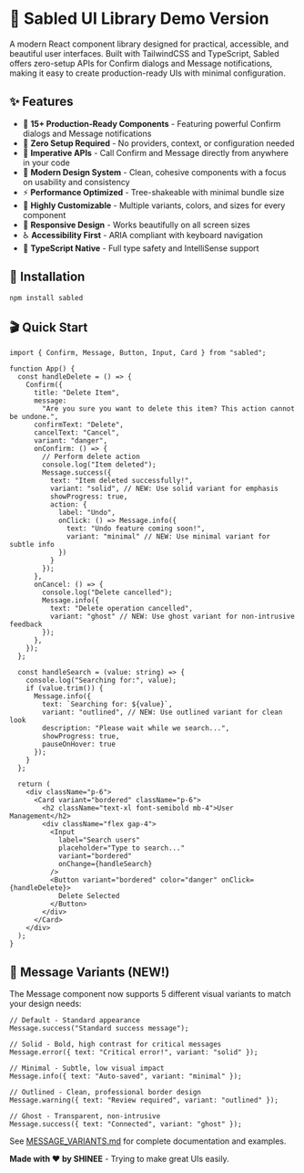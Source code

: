 # 🎨 Sabled UI Library Demo Version

A modern React component library designed for practical, accessible, and beautiful user interfaces. Built with TailwindCSS and TypeScript, Sabled offers zero-setup APIs for Confirm dialogs and Message notifications, making it easy to create production-ready UIs with minimal configuration.

## ✨ Features

- 🎯 **15+ Production-Ready Components** - Featuring powerful Confirm dialogs and Message notifications
- 🚀 **Zero Setup Required** - No providers, context, or configuration needed
- 💬 **Imperative APIs** - Call Confirm and Message directly from anywhere in your code
- 🎨 **Modern Design System** - Clean, cohesive components with a focus on usability and consistency
- ⚡ **Performance Optimized** - Tree-shakeable with minimal bundle size
- 🔧 **Highly Customizable** - Multiple variants, colors, and sizes for every component
- 📱 **Responsive Design** - Works beautifully on all screen sizes
- ♿ **Accessibility First** - ARIA compliant with keyboard navigation
- 💪 **TypeScript Native** - Full type safety and IntelliSense support

## 🚀 Installation

```bash
npm install sabled
```

## 🎬 Quick Start

```tsx
import { Confirm, Message, Button, Input, Card } from "sabled";

function App() {
  const handleDelete = () => {
    Confirm({
      title: "Delete Item",
      message:
        "Are you sure you want to delete this item? This action cannot be undone.",
      confirmText: "Delete",
      cancelText: "Cancel",
      variant: "danger",
      onConfirm: () => {
        // Perform delete action
        console.log("Item deleted");
        Message.success({
          text: "Item deleted successfully!",
          variant: "solid", // NEW: Use solid variant for emphasis
          showProgress: true,
          action: {
            label: "Undo",
            onClick: () => Message.info({
              text: "Undo feature coming soon!",
              variant: "minimal" // NEW: Use minimal variant for subtle info
            })
          }
        });
      },
      onCancel: () => {
        console.log("Delete cancelled");
        Message.info({
          text: "Delete operation cancelled",
          variant: "ghost" // NEW: Use ghost variant for non-intrusive feedback
        });
      },
    });
  };

  const handleSearch = (value: string) => {
    console.log("Searching for:", value);
    if (value.trim()) {
      Message.info({
        text: `Searching for: ${value}`,
        variant: "outlined", // NEW: Use outlined variant for clean look
        description: "Please wait while we search...",
        showProgress: true,
        pauseOnHover: true
      });
    }
  };

  return (
    <div className="p-6">
      <Card variant="bordered" className="p-6">
        <h2 className="text-xl font-semibold mb-4">User Management</h2>
        <div className="flex gap-4">
          <Input
            label="Search users"
            placeholder="Type to search..."
            variant="bordered"
            onChange={handleSearch}
          />
          <Button variant="bordered" color="danger" onClick={handleDelete}>
            Delete Selected
          </Button>
        </div>
      </Card>
    </div>
  );
}
```

## 🎨 Message Variants (NEW!)

The Message component now supports 5 different visual variants to match your design needs:

```tsx
// Default - Standard appearance
Message.success("Standard success message");

// Solid - Bold, high contrast for critical messages
Message.error({ text: "Critical error!", variant: "solid" });

// Minimal - Subtle, low visual impact
Message.info({ text: "Auto-saved", variant: "minimal" });

// Outlined - Clean, professional border design
Message.warning({ text: "Review required", variant: "outlined" });

// Ghost - Transparent, non-intrusive
Message.success({ text: "Connected", variant: "ghost" });
```

See [MESSAGE_VARIANTS.md](./MESSAGE_VARIANTS.md) for complete documentation and examples.

**Made with ❤️ by SHINEE** - Trying to make great UIs easily.
